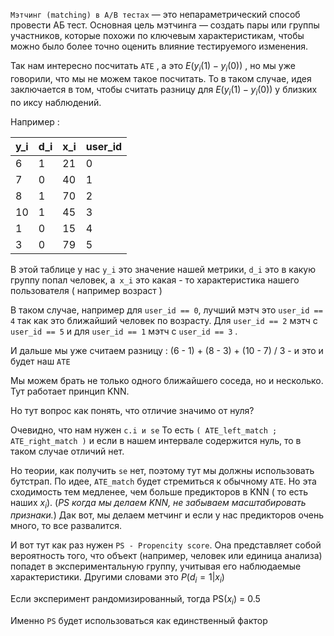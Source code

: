`Мэтчинг (matching) в A/B тестах` — это непараметрический способ провести АБ тест. Основная цель мэтчинга — создать пары или группы участников, которые похожи по ключевым характеристикам, чтобы можно было более точно оценить влияние тестируемого изменения.

Так нам интересно посчитать `ATE` , а это $E(y_i(1) - y_i(0))$ , но мы уже говорили, что мы не можем такое посчитать. То в таком случае, идея заключается в том, чтобы считать разницу для $E(y_i(1) - y_i(0))$ у близких по иксу наблюдений. 

Например : 

| y_i | d_i | x_i | user_id |
| --- | --- | --- | ------- |
| 6   | 1   | 21  | 0       |
| 7   | 0   | 40  | 1       |
| 8   | 1   | 70  | 2       |
| 10  | 1   | 45  | 3       |
| 1   | 0   | 15  | 4       |
| 3   | 0   | 79  | 5       |

В этой таблице у нас `y_i`  это значение нашей метрики, `d_i`  это в какую группу попал человек, а` x_i`  это какая - то характеристика нашего пользователя ( например возраст )

В таком случае, например для `user_id == 0`, лучший мэтч это `user_id == 4` так как это ближайший человек по возрасту. Для `user_id == 2` мэтч с `user_id == 5` и для `user_id == 1` мэтч с `user_id == 3` . 

И дальше мы уже считаем разницу : 
(6 - 1) + (8 - 3) + (10 - 7) / 3 - и это и будет наш `ATE`

Мы можем брать не только одного ближайшего соседа, но и несколько. Тут работает принцип KNN. 

Но тут вопрос как понять, что отличие значимо от нуля? 

Очевидно, что нам нужен `c.i и se`
То есть `( ATE_left_match ; ATE_right_match )` и если в нашем интервале содержится нуль, то в таком случае отличий нет. 

Но теории, как получить `se` нет, поэтому тут мы должны использовать бутстрап. 
По идее, `ATE_match` будет стремиться к обычному `ATE`. Но эта сходимость тем медленее, чем больше предикторов в KNN ( то есть наших $x_i$). (*PS когда мы делаем KNN, не забываем масштабировать признаки.*) Дак вот, мы делаем метчинг и если у нас предикторов очень много, то все развалится. 

И вот тут как раз нужен `PS - Propencity score`. Она представляет собой вероятность того, что объект (например, человек или единица анализа) попадет в экспериментальную группу, учитывая его наблюдаемые характеристики. Другими словами это $P(d_i = 1 | x_i)$ 

Если эксперимент рандомизированный, тогда PS($x_i$) = 0.5

Именно `PS` будет использоваться как единственный фактор 






